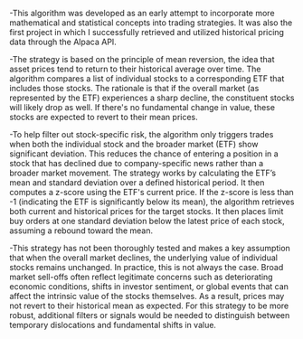 -This algorithm was developed as an early attempt to incorporate more mathematical and statistical concepts into trading strategies. It was also the first project in which I successfully retrieved and utilized historical pricing data through the Alpaca API.

-The strategy is based on the principle of mean reversion, the idea that asset prices tend to return to their historical average over time. The algorithm compares a list of individual stocks to a corresponding ETF that includes those stocks. The rationale is that if the overall market (as represented by the ETF) experiences a sharp decline, the constituent stocks will likely drop as well. If there's no fundamental change in value, these stocks are expected to revert to their mean prices.

-To help filter out stock-specific risk, the algorithm only triggers trades when both the individual stock and the broader market (ETF) show significant deviation. This reduces the chance of entering a position in a stock that has declined due to company-specific news rather than a broader market movement. The strategy works by calculating the ETF’s mean and standard deviation over a defined historical period. It then computes a z-score using the ETF's current price. If the z-score is less than -1 (indicating the ETF is significantly below its mean), the algorithm retrieves both current and historical prices for the target stocks. It then places limit buy orders at one standard deviation below the latest price of each stock, assuming a rebound toward the mean.

-This strategy has not been thoroughly tested and makes a key assumption that when the overall market declines, the underlying value of individual stocks remains unchanged. In practice, this is not always the case. Broad market sell-offs often reflect legitimate concerns such as deteriorating economic conditions, shifts in investor sentiment, or global events that can affect the intrinsic value of the stocks themselves. As a result, prices may not revert to their historical mean as expected. For this strategy to be more robust, additional filters or signals would be needed to distinguish between temporary dislocations and fundamental shifts in value.
